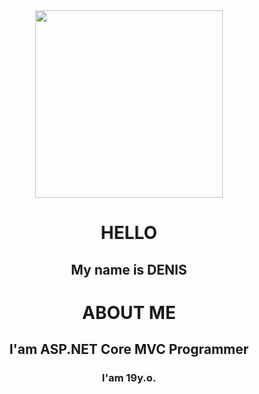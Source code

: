 <div id="header" align="center">
  <img src="https://media.giphy.com/media/2uxxXyTRFgIJaOZJTb/giphy.gif" width="300"/>
  <h1>HELLO</h1>
  <h2>My name is DENIS</h2>
</div>

<div align="center" >
  
  <h1>ABOUT ME</h1>
  <h2>I'am ASP.NET Core MVC Programmer</h2>
  <h3>I'am 19y.o.</h3>
</div>


